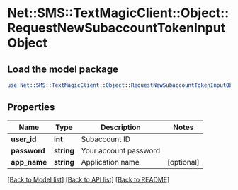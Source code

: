 # Net::SMS::TextMagicClient::Object::RequestNewSubaccountTokenInputObject

## Load the model package
```perl
use Net::SMS::TextMagicClient::Object::RequestNewSubaccountTokenInputObject;
```

## Properties
Name | Type | Description | Notes
------------ | ------------- | ------------- | -------------
**user_id** | **int** | Subaccount ID | 
**password** | **string** | Your account password | 
**app_name** | **string** | Application name | [optional] 

[[Back to Model list]](../README.md#documentation-for-models) [[Back to API list]](../README.md#documentation-for-api-endpoints) [[Back to README]](../README.md)


